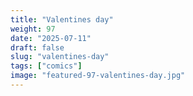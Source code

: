 ```yaml
---
title: "Valentines day"
weight: 97
date: "2025-07-11"
draft: false
slug: "valentines-day"
tags: ["comics"]
image: "featured-97-valentines-day.jpg"
---
```

